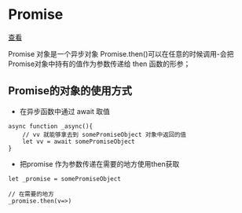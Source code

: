 # Promise
[查看](https://developer.mozilla.org/zh-CN/docs/Web/JavaScript/Reference/Global_Objects/Promise/then)

Promise 对象是一个异步对象
Promise.then()可以在任意的时候调用-会把Promise对象中持有的值作为参数传递给 then 函数的形参；


## Promise的对象的使用方式
- 在异步函数中通过 await 取值
```
async function _async(){
	// vv 就能够拿去到 somePromiseObject 对象中返回的值
	let vv = await somePromiseObject
}

```
- 把promise 作为参数传递在需要的地方使用then获取
```
let _promise = somePromiseObject

// 在需要的地方
_promise.then(v=>)

```